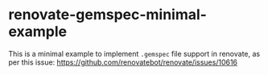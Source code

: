 # renovate-gemspec-minimal-example

This is a minimal example to implement `.gemspec` file support in renovate, as per this issue: https://github.com/renovatebot/renovate/issues/10616
